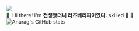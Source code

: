 <a href="https://blog.naver.com/ghdalswl77" target="_blank"><img src="https://img.shields.io/badge/Blog-DD0B78?style=flat-square&logo=GitHub%20Sponsors&logoColor=white"/></a><br/>
👋&nbsp; Hi there! I'm <b>전생했더니 라즈베리파이였다.</b> skilled 🚀 💖
![Anurag's GitHub stats](https://github-readme-stats.vercel.app/api?username=minjipi&show_icons=true&theme=ayu-mirage)
